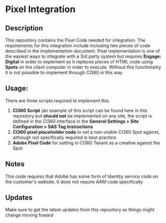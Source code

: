 # Pixel Integration


## Description
This repository contains the Pixel Code needed for integration. The requirements for this integration include including two pieces of code described in the implementation document. Pixel implementation is one of the easiest ways to integrate with a 3rd party system but requires **Engage: Digital** in order to implement as it replaces pieces of HTML code using **Spots** on the client computer in order to execute. Without this functionality it is not possible to implement through CI360 in this way

## Usage:
There are three scripts required to implement this.
1. **CI360 Script** (an example of this script can be found here in this repository but **should not** be implemented on any site, the script is defined in the CI360 interface in the **General Settings > Site Configuration > SAS Tag Instructions**
2. **CI360 pixel placeholder code** to set a non-visible CI360 Spot against, although not specifically required is best practice.
3. **Adobe Pixel Code** for setting in CI360 Tenant as a creative against the Spot


## Notes

This code requires that Adobe has some form of Identity service code on the customer's website. It does not require AAM code specifically

## Updates

Make sure to get the latest updates from this repository as things might change moving foward
